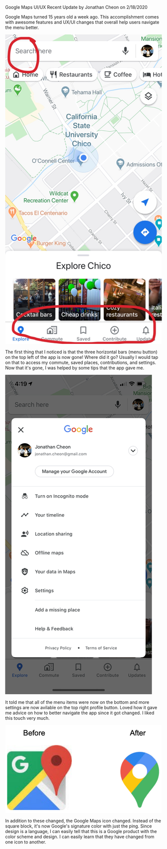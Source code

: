 Google Maps UI/UX Recent Update
by Jonathan Cheon on 2/18/2020

Google Maps turned 15 years old a week ago. This accomplishment comes with awesome features and UX/UI changes that overall help users navigate the menu better. 

![Maps menu](assets/mapsMenu.png)

The first thing that I noticed is that the three horizontal bars (menu button) on the top left of the app is now gone! Where did it go? Usually I would tap on that to access my commute, saved places, contributions, and settings. Now that it's gone, I was helped by some tips that the app gave me. 

![Maps profile](assets/mapsProfile.png)

It told me that all of the menu items were now on the bottom and more settings are now avilable on the top right profile button. Loved how it gave me advice on how to better navigate the app since it got changed. I liked this touch very much. 

![Maps Icon](assets/mapsIcon.png)

In addition to these changed, the Google Maps icon changed. Instead of the square block, it's now Google's signature color with just the ping. Since design is a language, I can easily tell that this is a Google product with the color scheme and design. I can easily learn that they have changed from one icon to another. 
